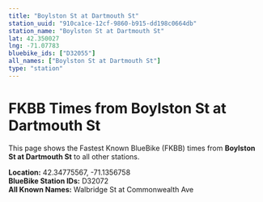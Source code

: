 ```yaml
---
title: "Boylston St at Dartmouth St"
station_uuid: "910ca1ce-12cf-9860-b915-dd198c0664db"
station_name: "Boylston St at Dartmouth St"
lat: 42.350027
lng: -71.07783
bluebike_ids: ["D32055"]
all_names: ["Boylston St at Dartmouth St"]
type: "station"
---
```


# FKBB Times from Boylston St at Dartmouth St

This page shows the Fastest Known BlueBike (FKBB) times from **Boylston St at Dartmouth St** to all other stations.

**Location:** 42.34775567, -71.1356758  
**BlueBike Station IDs:** D32072  
**All Known Names:** Walbridge St at Commonwealth Ave

